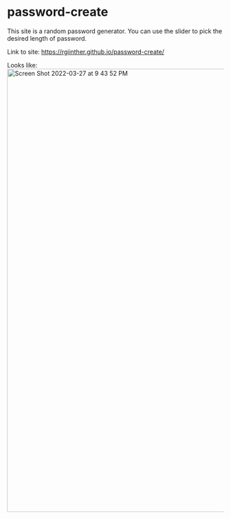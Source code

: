 # password-create

This site is a random password generator. 
You can use the slider to pick the desired length of password. 

Link to site: https://rgiinther.github.io/password-create/

Looks like: 
<img width="1029" alt="Screen Shot 2022-03-27 at 9 43 52 PM" src="https://user-images.githubusercontent.com/98620163/160317690-f517e1e9-4a57-4df6-88e2-36826fe32b64.png">
